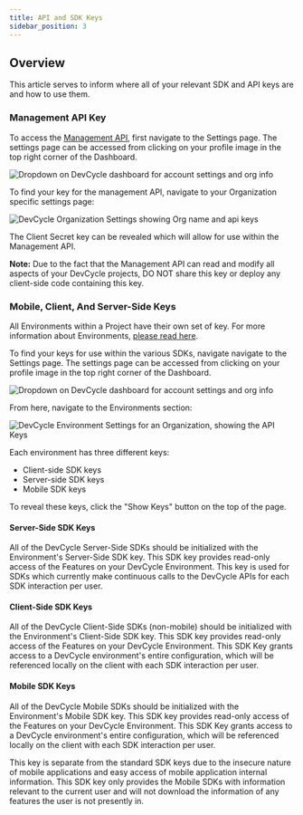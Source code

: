 ```yaml
---
title: API and SDK Keys
sidebar_position: 3
---
```


## Overview

This article serves to inform where all of your relevant SDK and API keys are and how to use them. 

### Management API Key

To access the [Management API](/management-api/), first navigate to the Settings page. The settings page can be accessed from clicking on your profile image in the top right corner of the Dashboard. 

![Dropdown on DevCycle dashboard for account settings and org info](/march-2022-account-dropdown.png)

To find your key for the management API, navigate to your Organization specific settings page:

![DevCycle Organization Settings showing Org name and api keys](/api-settings.png)

The Client Secret key can be revealed which will allow for use within the Management API. 

**Note:** Due to the fact that the Management API can read and modify all aspects of your DevCycle projects, DO NOT share this key or deploy any client-side code containing this key.


### Mobile, Client, And Server-Side Keys

All Environments within a Project have their own set of key. For more information about Environments, [please read here](/docs/home/feature-management/organizing-your-flags-and-variables/environments).

To find your keys for use within the various SDKs, navigate navigate to the Settings page. The settings page can be accessed from clicking on your profile image in the top right corner of the Dashboard. 

![Dropdown on DevCycle dashboard for account settings and org info](/march-2022-account-dropdown.png)

From here, navigate to the Environments section:

![DevCycle Environment Settings for an Organization, showing the API Keys](/march-2022-env-settings.png)

Each environment has three different keys: 

* Client-side SDK keys
* Server-side SDK keys
* Mobile SDK keys

To reveal these keys, click the "Show Keys" button on the top of the page.

#### Server-Side SDK Keys

All of the DevCycle Server-Side SDKs should be initialized with the Environment's Server-Side SDK key. This SDK key provides read-only access of the Features on your DevCycle Environment. This key is used for SDKs which currently make continuous calls to the DevCycle APIs for each SDK interaction per user. 

#### Client-Side SDK Keys

All of the DevCycle Client-Side SDKs (non-mobile) should be initialized with the Environment's Client-Side SDK key. This SDK key provides read-only access of the Features on your DevCycle Environment. This SDK Key grants access to a DevCycle environment's entire configuration, which will be referenced locally on the client with each SDK interaction per user.

#### Mobile SDK Keys

All of the DevCycle Mobile SDKs should be initialized with the Environment's Mobile SDK key. This SDK key provides read-only access of the Features on your DevCycle Environment. This SDK Key grants access to a DevCycle environment's entire configuration, which will be referenced locally on the client with each SDK interaction per user. 

This key is separate from the standard SDK keys due to the insecure nature of mobile applications and easy access of mobile application internal information. This SDK key only provides the Mobile SDKs with information relevant to the current user and will not download the information of any features the user is not presently in. 





